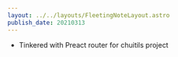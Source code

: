 ```yaml
---
layout: ../../layouts/FleetingNoteLayout.astro
publish_date: 20210313
---
```


- Tinkered with Preact router for chuitils project
